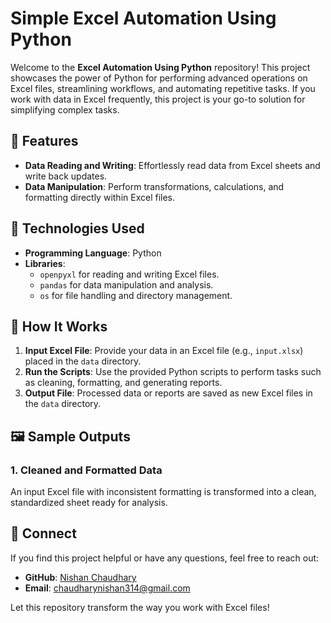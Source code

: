 # Simple Excel Automation Using Python

Welcome to the **Excel Automation Using Python** repository! This project showcases the power of Python for performing advanced operations on Excel files, streamlining workflows, and automating repetitive tasks. If you work with data in Excel frequently, this project is your go-to solution for simplifying complex tasks.

## 🌟 Features

- **Data Reading and Writing**: Effortlessly read data from Excel sheets and write back updates.
- **Data Manipulation**: Perform transformations, calculations, and formatting directly within Excel files.

## 🔧 Technologies Used

- **Programming Language**: Python
- **Libraries**:
  - `openpyxl` for reading and writing Excel files.
  - `pandas` for data manipulation and analysis.
  - `os` for file handling and directory management.



## 🚀 How It Works

1. **Input Excel File**: Provide your data in an Excel file (e.g., `input.xlsx`) placed in the `data` directory.
2. **Run the Scripts**: Use the provided Python scripts to perform tasks such as cleaning, formatting, and generating reports.
3. **Output File**: Processed data or reports are saved as new Excel files in the `data` directory.



## 🖼️ Sample Outputs

### 1. Cleaned and Formatted Data
An input Excel file with inconsistent formatting is transformed into a clean, standardized sheet ready for analysis.


## 🤝 Connect

If you find this project helpful or have any questions, feel free to reach out:

- **GitHub**: [Nishan Chaudhary](https://github.com/Nishanchaudhary)
- **Email**: chaudharynishan314@gmail.com 

Let this repository transform the way you work with Excel files!
